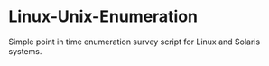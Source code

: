 # Linux-Unix-Enumeration
Simple point in time enumeration survey script for Linux and Solaris systems.
